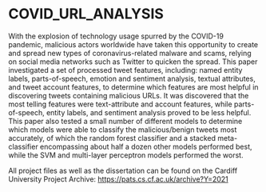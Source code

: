 # COVID_URL_ANALYSIS


With the explosion of technology usage spurred by the COVID-19 pandemic, malicious actors worldwide have taken this opportunity to create and spread new types of coronavirus-related malware and scams, relying on social media networks such as Twitter to quicken the spread. This paper investigated a set of processed tweet features, including: named entity labels, parts-of-speech, emotion and sentiment analysis, textual attributes, and tweet account features, to determine which features are most helpful in discovering tweets containing malicious URLs. It was discovered that the most telling features were text-attribute and account features, while parts-of-speech, entity labels, and sentiment analysis proved to be less helpful. This paper also tested a small number of different models to determine which models were able to classify the malicious/benign tweets most accurately, of which the random forest classifier and a stacked meta-classifier encompassing about half a dozen other models performed best, while the SVM and multi-layer perceptron models performed the worst.

All project files as well as the dissertation can be found on the Cardiff University Project Archive: https://pats.cs.cf.ac.uk/archive?Y=2021
